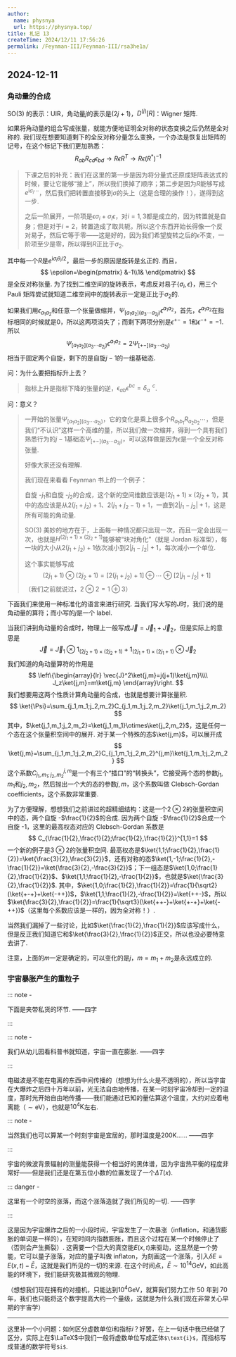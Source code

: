 ```yaml
---
author:
  name: physnya
  url: https://physnya.top/
title: 札记 13
createTime: 2024/12/11 17:56:26
permalink: /Feynman-III/Feynman-III/rsa3he1a/
---
```

## 2024-12-11

### 角动量的合成

SO(3) 的表示：UIR，角动量$j$的表示是$(2j+1)$，$D^{(j)}[R]$：Wigner 矩阵.

如果将角动量的组合写成张量，就能方便地证明全对称的状态变换之后仍然是全对称的. 我们现在想要知道剩下的全反对称分量怎么变换，一个办法是恢复出矩阵的记号，在这个标记下我们更加熟悉：
$$
R_{ab}R_{cd}\epsilon_{bd}\longrightarrow R\epsilon R^T\longrightarrow R\epsilon(R^*)^{-1}
$$

> 下课之后的补充：我们在这里的第一步是因为将分量式还原成矩阵表达式的时候，要让它能够“接上”，所以我们换掉了顺序；第二步是因为$R$能够写成$e^{\text{i}\sigma_i\cdots}$，然后我们把转置直接移到$\sigma$的头上（这是合理的操作！），遂得到这一步.
>
> 之后一阶展开，一阶项是$\epsilon\sigma_i+\sigma_i\epsilon$，对$i=1,3$都是成立的，因为转置就是自身；但是对于$i=2$，转置造成了取共轭，所以这个东西开始长得像一个反对易子，然后它等于零——这是好的，因为我们希望旋转之后的$\epsilon$不变，一阶项至少是零，所以得到$R$正比于$\sigma_2$.

其中每一个$R$是$e^{\text{i}\sigma_i\theta_i/2}$，最后一步的原因是旋转是幺正的. 而且，
$$
\epsilon=\begin{pmatrix}
&-1\\1&
\end{pmatrix}
$$
是全反对称张量. 为了找到二维空间的旋转表示，考虑反对易子$\{\sigma_i,\epsilon\}$，用三个 Pauli 矩阵尝试就知道二维空间中的旋转表示一定是正比于$\sigma_2$的.

如果我们用$\epsilon_{a_1a_2}$和任意一个张量做缩并，$\Psi_{[a_1a_2](a_3\cdots a_{2j})}\epsilon^{a_1a_2}$，首先，$\epsilon^{a_1a_2}$在指标相同的时候就是$0$，所以这两项消失了；而剩下两项分别是$\epsilon^{+-}=1$和$\epsilon^{-+}=-1$. 所以
$$
\Psi_{[a_1a_2](a_3\cdots a_{2j})}\epsilon^{a_1a_2}=2\Psi_{[+-](a_3\cdots a_{2j})}
$$
相当于固定两个自旋，剩下的是自旋$j-1$的一组基础态.

问：为什么要把指标升上去？

> 指标上升是指标下降的张量的逆，$\epsilon_{ab}\epsilon^{bc}=\delta_a^{\,\,\,c}$.

问：意义？

> 一开始的张量$\Psi_{[a_1a_2](a_3\cdots a_{2j})}$，它的变化是乘上很多个$R_{a_1b_1}R_{a_2b_2}\cdots$，但是我们“不认识”这样一个高维的量，所以我们做一次缩并，得到一个具有我们熟悉行为的$j-1$基础态$\Psi_{[+-](a_3\cdots a_{2j})}$，可以这样做是因为$\epsilon$是一个全反对称张量.
>
> 好像大家还没有理解.
>
> 我们现在来看看 Feynman 书上的一个例子：
>
> 自旋 -$j_1$和自旋 -$j_2$的合成，这个新的空间维数应该是$(2j_1+1)\times(2j_2+1)$，其中的态应该是从$2(j_1+j_2)+1$、$2(j_1+j_2-1)+1$，一直到$2|j_1-j_2|+1$，这是所有可能的角动量.
>
> SO(3) 美妙的地方在于，上面每一种情况都只出现一次，而且一定会出现一次，也就是$H^{(2j_1+1)\times(2j_2+1)}$能够被“块对角化”（就是 Jordan 标准型），每一块的大小从$2(j_1+j_2)+1$依次减小到$2|j_1-j_2|+1$，每次减小一个单位.
>
> 这个事实能够写成
>$$
> (2j_1+1)\otimes(2j_2+1)=[2(j_1+j_2)+1]\oplus\cdots\oplus[2|j_1-j_2|+1]
>$$
> （我们之前就说过，$2\otimes2=1\oplus3$）

下面我们来使用一种标准化的语言来进行研究. 当我们写大写的$J$时，我们说的是角动量的算符；而小写的$j$是一个 label.

当我们讲到角动量的合成时，物理上一般写成$\vec{J}=\vec{J}_1+\vec{J}_2$，但是实际上的意思是
$$
\vec{J}=\vec{J}_1\otimes1_{(2j_2+1)\times(2j_2+1)}+1_{(2j_1+1)\times(2j_1+1)}\otimes\vec{J}_2
$$
我们知道的角动量算符的作用是
$$
\left\{\begin{array}{lr}
\vec{J}^2\ket{j,m}=j(j+1)\ket{j,m}\\\\
J_z\ket{j,m}=m\ket{j,m}
\end{array}\right.
$$
我们想要用这两个性质计算角动量的合成，也就是想要计算张量积.
$$
\ket{\Psi}=\sum_{j_1,m_1;j_2,m_2}C_{j_1,m_1;j_2,m_2}\ket{j_1,m_1;j_2,m_2}
$$
其中，$\ket{j_1,m_1;j_2,m_2}=\ket{j_1,m_1}\otimes\ket{j_2,m_2}$，这是任何一个态在这个张量积空间中的展开. 对于某一个特殊的态$\ket{j,m}$，可以展开成
$$
\ket{j,m}=\sum_{j_1,m_1;j_2,m_2}C_{j_1,m_1;j_2,m_2}^{j,m}\ket{j_1,m_1;j_2,m_2}
$$
这个系数$C_{j_1,m_1;j_2,m_2}^{j,m}$是一个有三个“插口”的“转换头”，它接受两个态的参数$j_1,m_1$和$j_2,m_2$，然后抛出一个大的态的参数$j,m$，这个系数叫做 Clebsch-Gordan coefficients，这个系数非常重要.

为了方便理解，想想我们之前讲过的超精细结构：这是一个$2\otimes2$的张量积空间中的态，两个自旋 -$\frac{1}{2}$的合成. 因为两个自旋 -$\frac{1}{2}$合成一个自旋 -$1$，这里的最高权态对应的 Clebsch-Gordan 系数是
$$
C_{\frac{1}{2},\frac{1}{2};\frac{1}{2},\frac{1}{2}}^{1,1}=1
$$
一个新的例子是$3\otimes2$的张量积空间. 最高权态是$\ket{1,1;\frac{1}{2},\frac{1}{2}}=\ket{\frac{3}{2},\frac{3}{2}}$，还有对称的态$\ket{1,-1;\frac{1}{2},-\frac{1}{2}}=\ket{\frac{3}{2},-\frac{3}{2}}$；下一组态是$\ket{1,0;\frac{1}{2},\frac{1}{2}}$、$\ket{1,1;\frac{1}{2},-\frac{1}{2}}$，也就是$\ket{\frac{3}{2},\frac{1}{2}}$. 其中，$\ket{1,0;\frac{1}{2},\frac{1}{2}}=\frac{1}{\sqrt2}(\ket{+-+}+\ket{-++})$，$\ket{1,1;\frac{1}{2},-\frac{1}{2}}=\ket{++-}$，所以$\ket{\frac{3}{2},\frac{1}{2}}=\frac{1}{\sqrt3}(\ket{++-}+\ket{+-+}+\ket{-++})$（这里每个系数应该是一样的，因为全对称！）.

当然我们漏掉了一些讨论，比如$\ket{\frac{1}{2},\frac{1}{2}}$应该写成什么，但是反正我们知道它和$\ket{\frac{3}{2},\frac{1}{2}}$正交，所以也没必要特意去讲了.

注意，上面的$m$一定是确定的，可以变化的是$j$，$m=m_1+m_2$是永远成立的.

### 宇宙暴胀产生的重粒子

::: note -

下面是夹带私货的环节.
——四字

:::

::: note -

我们从幼儿园看科普书就知道，宇宙一直在膨胀.
——四字

:::

电磁波是不能在电离的东西中间传播的（想想为什么火是不透明的），所以当宇宙在大爆炸之后四十万年以前，光无法自由地传播，在某一时刻宇宙冷却到一定的温度，那时光开始自由地传播——我们能通过已知的量估算这个温度，大约对应着电离能（$\sim\text{eV}$），也就是$10^4\text{K}$左右.

::: note -

当然我们也可以算某一个时刻宇宙是宜居的，那时温度是$200\text{K}$……
——四字

:::

宇宙的微波背景辐射的测量能获得一个相当好的黑体谱，因为宇宙热平衡的程度非常好——但是我们还是在第五位小数的位置发现了一个$\Delta T(x)$.

::: danger -

这里有一个时空的涨落，而这个涨落造就了我们所见的一切.
——四字

:::

这是因为宇宙爆炸之后的一小段时间，宇宙发生了一次暴涨（inflation，和通货膨胀的单词是一样的），在短时间内指数膨胀，而且这个过程在某一个时候停止了（否则会产生撕裂）. 这需要一个巨大的真空能$E(x,t)$来驱动，这显然是一个势能，它可以量子涨落，对应的量子叫做 inflaton，为刻画这一个涨落，引入$\delta E=E(x,t)-\bar{E}$，这就是我们所见的一切的来源. 在这个时间点，$\bar{E}\sim10^{14}\text{GeV}$，如此高能的环境下，我们能研究极其微观的物理.

（想想我们现在拥有的对撞机，只能达到$10^4\text{GeV}$，就算我们努力工作 50 年到 70 年，我们也只能将这个数字提高大约一个量级，这就是为什么我们现在非常关心早期的宇宙学）

---

这里补一个小问题：如何区分虚数单位$\text{i}$和指标$i$？好罢，在上一句话中我已经做了区分，实际上在$\LaTeX$中我们一般将虚数单位写成正体```$\text{i}$```，而指标写成普通的数学符号```$i$```.
